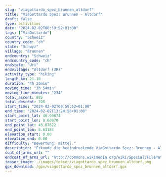 ```yaml
---
slug: "viagottardo_spez_brunnen_altdorf"
title: "ViaGottardo Spez: Brunnen - Altdorf"
draft: false
type: activities
date: "2024-02-02T08:59:52+01:00"
tags: ["ViaGottardo"]
country: "Schweiz"
country_code: "ch"
state: "Schwyz"
village: "Brunnen"
endcountry: "Schweiz"
endcountry_code: "ch"
endstate: "Uri"
endvillage: "Altdorf (UR)"
activity_type: "hiking"
length_km: 21.10
duration: "4h 25min"
moving_time: "3h 54min"
moving_time_minutes: "234"
total_ascent: 985
total_descent: 708
start_time: "2024-02-02T08:59:52+01:00"
end_time: "2024-02-02T13:24:58+01:00"
start_point_lat: 46.99874
start_point_lon: 8.60970
end_point_lat: 46.87622
end_point_lon: 8.63184
elevation_start: 0.00
elevation_end: 0.00
difficulty: "Bewertung: mittel."
description: "Erkunde die beeindruckende ViaGottardo Spez: Brunnen - Altdorf Route in der malerischen Schweiz. Die 21.10 km lange Wanderung führt dich durch atemberaubende Landschaften mit einem Gesamtaufstieg von 985 Metern und einem Gesamtabstieg von 708 Metern. Genieße die perfekte Mischung aus Natur und Kultur auf dieser 4h 25min langen Strecke, die in Brunnen beginnt"
coat_of_arms_url: ""
endcoat_of_arms_url: "http://commons.wikimedia.org/wiki/Special:FilePath/Altdorf-coat%20of%20arms.svg"
teaser_image: ./images/teaser/viagottardo_spez_brunnen_altdorf.png
gpx_download: /gpx/viagottardo_spez_brunnen_altdorf.gpx
---
```

